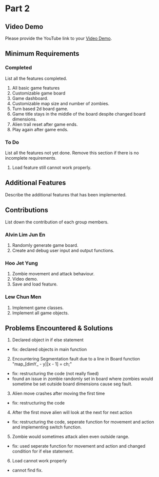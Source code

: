 # Part 2

## Video Demo

Please provide the YouTube link to your [Video Demo](https://youtube.com).

## Minimum Requirements

### Completed

List all the features completed.

1. All basic game features
2. Customizable game board
3. Game dashboard.
4. Customizable map size and number of zombies.
5. Turn based 2d board game.
6. Game title stays in the middle of the board despite changed board dimensions.
7. Alien trail reset after game ends.
8. Play again after game ends.


### To Do

List all the features not yet done. Remove this section if there is no incomplete requirements.

1. Load feature still cannot work properly.

## Additional Features

Describe the additional features that has been implemented.

## Contributions

List down the contribution of each group members.

### Alvin Lim Jun En

1. Randomly generate game board.
2. Create and debug user input and output functions.

### Hoo Jet Yung

1. Zombie movement and attack behaviour.
2. Video demo.
3. Save and load feature.

### Lew Chun Men

1. Implement game classes.
2. Implement all game objects.

## Problems Encountered & Solutions

1. Declared object in if else statement
  - fix: declared objects in main function

2. Encountering Segmentation fault due to a line in Board function "map_[dimY_ - y][x - 1] = ch;"
  - fix: restructuring the code (not really fixed)
  - found an issue in zombie randomly set in board where zombies would sometime be set outside board dimensions cause seg fault.

3. Alien move crashes after moving the first time
  - fix: restructuring the code

4. After the first move alien will look at the next for next action
  - fix: restructuring the code, seperate function for movement and action and implementing switch function.

5. Zombie would sometimes attack alien even outside range.
  - fix: used seperate function for movement and action and changed condition for if else statement.

6. Load cannot work properly
  - cannot find fix.
